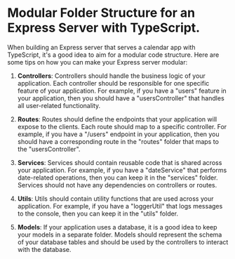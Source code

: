 # Modular Folder Structure for an Express Server with TypeScript.

When building an Express server that serves a calendar app with TypeScript, it's a good idea to aim for a modular code structure. Here are some tips on how you can make your Express server modular:

1. **Controllers**: Controllers should handle the business logic of your application. Each controller should be responsible for one specific feature of your application. For example, if you have a "users" feature in your application, then you should have a "usersController" that handles all user-related functionality.

2. **Routes**: Routes should define the endpoints that your application will expose to the clients. Each route should map to a specific controller. For example, if you have a "/users" endpoint in your application, then you should have a corresponding route in the "routes" folder that maps to the "usersController".

3. **Services**: Services should contain reusable code that is shared across your application. For example, if you have a "dateService" that performs date-related operations, then you can keep it in the "services" folder. Services should not have any dependencies on controllers or routes.

4. **Utils**: Utils should contain utility functions that are used across your application. For example, if you have a "loggerUtil" that logs messages to the console, then you can keep it in the "utils" folder.

5. **Models**: If your application uses a database, it is a good idea to keep your models in a separate folder. Models should represent the schema of your database tables and should be used by the controllers to interact with the database.
